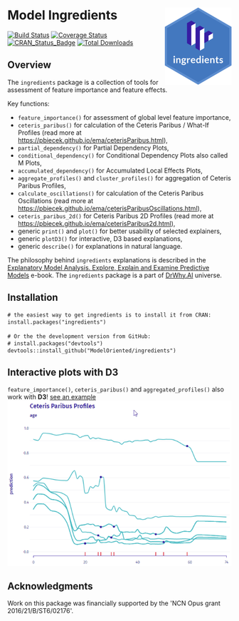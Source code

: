# Model Ingredients <img src="man/figures/logo.png" align="right" width="150"/>

[![Build Status](https://api.travis-ci.org/ModelOriented/ingredients.png)](https://travis-ci.org/ModelOriented/ingredients)
[![Coverage
Status](https://img.shields.io/codecov/c/github/ModelOriented/ingredients/master.svg)](https://codecov.io/github/ModelOriented/ingredients?branch=master)
[![CRAN_Status_Badge](http://www.r-pkg.org/badges/version/ingredients)](https://cran.r-project.org/package=ingredients)
[![Total Downloads](http://cranlogs.r-pkg.org/badges/grand-total/ingredients?color=orange)](http://cranlogs.r-pkg.org/badges/grand-total/ingredients)

## Overview

The `ingredients` package is a collection of tools for assessment of feature importance and feature effects.

Key functions: 

* `feature_importance()` for assessment of global level feature importance, 
* `ceteris_paribus()` for calculation of the Ceteris Paribus / What-If Profiles (read more at https://pbiecek.github.io/ema/ceterisParibus.html),
* `partial_dependency()` for Partial Dependency Plots,
* `conditional_dependency()` for Conditional Dependency Plots also called M Plots,
* `accumulated_dependency()` for Accumulated Local Effects Plots,
* `aggregate_profiles()` and `cluster_profiles()` for aggregation of Ceteris Paribus Profiles,
* `calculate_oscillations()` for calculation of the Ceteris Paribus Oscillations (read more at https://pbiecek.github.io/ema/ceterisParibusOscillations.html),
* `ceteris_paribus_2d()` for Ceteris Paribus 2D Profiles  (read more at https://pbiecek.github.io/ema/ceterisParibus2d.html),
* generic `print()` and `plot()` for better usability of selected explainers,
* generic `plotD3()` for interactive, D3 based explanations,
* generic `describe()` for explanations in natural language.
 
The philosophy behind `ingredients` explanations is described in the [Explanatory Model Analysis. Explore, Explain and Examine Predictive Models](https://pbiecek.github.io/ema/) e-book. The `ingredients` package is a part of [DrWhy.AI](http://DrWhy.AI) universe. 


## Installation

```{r}
# the easiest way to get ingredients is to install it from CRAN:
install.packages("ingredients")

# Or the the development version from GitHub:
# install.packages("devtools")
devtools::install_github("ModelOriented/ingredients")
```

## Interactive plots with D3

`feature_importance()`, `ceteris_paribus()` and `aggregated_profiles()` also work with **D3**! 
[see an example](https://modeloriented.github.io/ingredients/ceterisParibusDemo.html) 
![plotD3](images/demo.gif)


## Acknowledgments

Work on this package was financially supported by the 'NCN Opus grant 2016/21/B/ST6/02176'.
    
